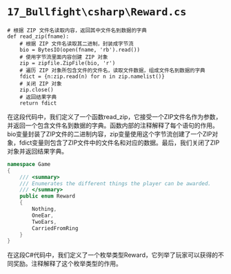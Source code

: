 # `17_Bullfight\csharp\Reward.cs`

```
# 根据 ZIP 文件名读取内容，返回其中文件名到数据的字典
def read_zip(fname):
    # 根据 ZIP 文件名读取其二进制，封装成字节流
    bio = BytesIO(open(fname, 'rb').read())
    # 使用字节流里面内容创建 ZIP 对象
    zip = zipfile.ZipFile(bio, 'r')
    # 遍历 ZIP 对象所包含文件的文件名，读取文件数据，组成文件名到数据的字典
    fdict = {n:zip.read(n) for n in zip.namelist()}
    # 关闭 ZIP 对象
    zip.close()
    # 返回结果字典
    return fdict
```

在这段代码中，我们定义了一个函数read_zip，它接受一个ZIP文件名作为参数，并返回一个包含文件名到数据的字典。函数内部的注释解释了每个语句的作用。bio变量封装了ZIP文件的二进制内容，zip变量使用这个字节流创建了一个ZIP对象，fdict变量则包含了ZIP文件中的文件名和对应的数据。最后，我们关闭了ZIP对象并返回结果字典。

```csharp
namespace Game
{
    /// <summary>
    /// Enumerates the different things the player can be awarded.
    /// </summary>
    public enum Reward
    {
        Nothing,
        OneEar,
        TwoEars,
        CarriedFromRing
    }
}
```

在这段C#代码中，我们定义了一个枚举类型Reward，它列举了玩家可以获得的不同奖励。注释解释了这个枚举类型的作用。
```